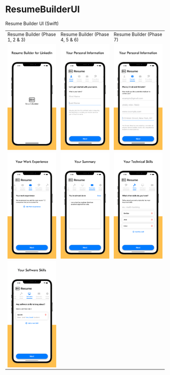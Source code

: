 # ResumeBuilderUI
Resume Builder UI (Swift)

<table>
    <tr>
        <td>Resume Builder (Phase 1, 2 & 3)</td>
        <td>Resume Builder (Phase 4, 5 & 6)</td>
        <td>Resume Builder (Phase 7)</td>
    </tr>
    <tr>
        <td><img src="Screenshots/screenshot_1.png"></td>
        <td><img src="Screenshots/screenshot_2.png"></td>
        <td><img src="Screenshots/screenshot_3.png"></td>
    </tr>
    <tr>
        <td><img src="Screenshots/screenshot_4.png"></td>
        <td><img src="Screenshots/screenshot_5.png"></td>
        <td><img src="Screenshots/screenshot_6.png"></td>
    </tr>
    <tr>
        <td><img src="Screenshots/screenshot_7.png"></td>
    </tr>
</table>
